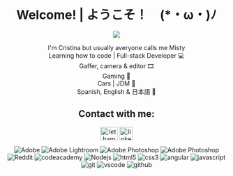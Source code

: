 <h1 align= "center"><b>Welcome! | ようこそ！　(*・ω・)ﾉ</b></h1>
<div align="center">
    <img src="https://media4.giphy.com/media/Uz4cDaGXPxeuY/giphy.gif?cid=790b7611feb672032e89ffa986e09a372ad1b6e352e6d293&rid=giphy.gif&ct=g">
</div>
<div>
    <p align= "center">I'm Cristina but usually averyone calls me Misty<br>
    Learning how to code | Full-stack Developer 💻<br>
    Gaffer, camera & editor ​🎞️<br>
    Gaming 👾​<br>
    Cars | JDM 🔰​<br>
    Spanish, English & 日本語 💬
    ​</p>
</div>
<div align="center">
    <h2>Contact with me:</h2>
    <a href="https://instagram.com/mistymidnightss" target="blank"><img align="center" src="https://raw.githubusercontent.com/rahuldkjain/github-profile-readme-generator/master/src/images/icons/Social/instagram.svg" alt="lethamburn" height="30" width="40" /></a>
    <a href="https://www.linkedin.com/in/cristina-l-165a9218a/" target="blank"><img align="center" src="https://cdn-icons-png.flaticon.com/512/174/174857.png" alt="linkedin" height="30" width="30" /></a>
</div>
</p>
<div>
    <p align="center">
    <img alt="Adobe" src="https://img.shields.io/badge/adobe-%23FF0000.svg?style=for-the-badge&logo=adobe&logoColor=white" />
    <img alt="Adobe Lightroom" src="https://img.shields.io/badge/Adobe%20Lightroom-31A8FF.svg?style=for-the-badge&logo=Adobe%20Lightroom&logoColor=white" />
    <img alt="Adobe Photoshop" src="https://img.shields.io/badge/adobe%20photoshop-%2331A8FF.svg?style=for-the-badge&logo=adobe%20photoshop&logoColor=white" />
    <img alt="Adobe Photoshop" src="https://img.shields.io/badge/Adobe%20Premiere%20Pro-9999FF.svg?style=for-the-badge&logo=Adobe%20Premiere%20Pro&logoColor=white" />
    <img alt="Reddit" src="https://img.shields.io/badge/Reddit-%23FF4500.svg?style=for-the-badge&logo=Reddit&logoColor=white" />
    <img alt="codeacademy" src="https://img.shields.io/badge/Codecademy-FFF0E5?style=for-the-badge&logo=codecademy&logoColor=1F243A" />
    <img alt="Nodejs" src="https://img.shields.io/badge/node.js-6DA55F?style=for-the-badge&logo=node.js&logoColor=white" />
     <img alt="html5" src="https://img.shields.io/badge/html5-%23E34F26.svg?style=for-the-badge&logo=html5&logoColor=white" />
     <img alt="css3" src="https://img.shields.io/badge/css3-%231572B6.svg?style=for-the-badge&logo=css3&logoColor=white" />
     <img alt="angular" src="https://img.shields.io/badge/angular-%23DD0031.svg?style=for-the-badge&logo=angular&logoColor=white" />
     <img alt="javascript" src="https://img.shields.io/badge/javascript-%23323330.svg?style=for-the-badge&logo=javascript&logoColor=%23F7DF1E" />
     <img alt="git" src="https://img.shields.io/badge/git-%23F05033.svg?style=for-the-badge&logo=git&logoColor=white" />
     <img alt="vscode" src="https://img.shields.io/badge/Visual%20Studio%20Code-0078d7.svg?style=for-the-badge&logo=visual-studio-code&logoColor=white" />
     <img alt="github" src="https://img.shields.io/badge/github-%23121011.svg?style=for-the-badge&logo=github&logoColor=white" />
     </p>
</div>